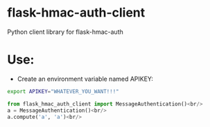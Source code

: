 # flask-hmac-auth-client
Python client library for flask-hmac-auth

# Use:
- Create an environment variable named APIKEY:

```bash
export APIKEY="WHATEVER_YOU_WANT!!!"
```
```python
from flask_hmac_auth_client import MessageAuthentication()<br/>
a = MessageAuthentication()<br/>
a.compute('a', 'a')<br/>
```
